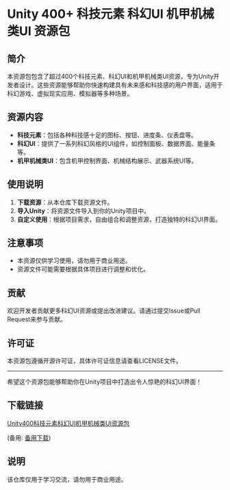# Unity 400+ 科技元素 科幻UI 机甲机械类UI 资源包

## 简介

本资源包包含了超过400个科技元素、科幻UI和机甲机械类UI资源，专为Unity开发者设计。这些资源能够帮助你快速构建具有未来感和科技感的用户界面，适用于科幻游戏、虚拟现实应用、模拟器等多种场景。

## 资源内容

- **科技元素**：包括各种科技感十足的图标、按钮、进度条、仪表盘等。
- **科幻UI**：提供了一系列科幻风格的UI组件，如控制面板、数据界面、能量条等。
- **机甲机械类UI**：包含机甲控制界面、机械结构展示、武器系统UI等。

## 使用说明

1. **下载资源**：从本仓库下载资源文件。
2. **导入Unity**：将资源文件导入到你的Unity项目中。
3. **自定义使用**：根据项目需求，自由组合和调整资源，打造独特的科幻UI界面。

## 注意事项

- 本资源仅供学习使用，请勿用于商业用途。
- 资源文件可能需要根据具体项目进行调整和优化。

## 贡献

欢迎开发者贡献更多科幻UI资源或提出改进建议。请通过提交Issue或Pull Request来参与贡献。

## 许可证

本资源包遵循开源许可证，具体许可证信息请查看LICENSE文件。

---

希望这个资源包能够帮助你在Unity项目中打造出令人惊艳的科幻UI界面！

## 下载链接
[Unity400科技元素科幻UI机甲机械类UI资源包](https://pan.quark.cn/s/21ac745447cc) 

(备用: [备用下载](https://pan.baidu.com/s/1Yh8wzj26f0dfYlekXtgZpA?pwd=1234))

## 说明

该仓库仅用于学习交流，请勿用于商业用途。
